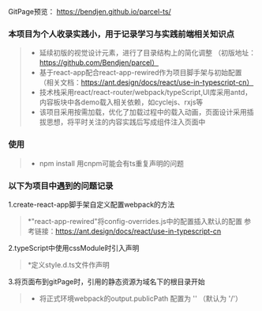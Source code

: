 GitPage预览： https://bendjen.github.io/parcel-ts/

###  本项目为个人收录实践小，用于记录学习与实践前端相关知识点

> * 延续初版的视觉设计元素，进行了目录结构上的简化调整
（初版地址：https://github.com/Bendjen/parcel）
> * 基于react-app配合react-app-rewired作为项目脚手架与初始配置 
（相关文档：https://ant.design/docs/react/use-in-typescript-cn）
> * 技术栈采用react/react-router/webpack/typeScript,UI库采用antd，内容板块中各demo载入相关依赖，如cyclejs、rxjs等
> * 该项目采用按需加载，优化了加载过程中的载入动画，页面设计采用插拔思想，将平时关注的内容实践后写成组件注入页面中

###  使用

> * npm install  用cnpm可能会有ts重复声明的问题



###  以下为项目中遇到的问题记录

1.create-react-app脚手架自定义配置webpack的方法

> *"react-app-rewired"将config-overrides.js中的配置插入默认的配置
  参考链接：https://ant.design/docs/react/use-in-typescript-cn

2.typeScript中使用cssModule时引入声明

> *定义style.d.ts文件作声明

3.将页面布到gitPage时，引用的静态资源为域名下的根目录开始

> * 将正式环境webpack的output.publicPath 配置为 '' （默认为 '/'）
